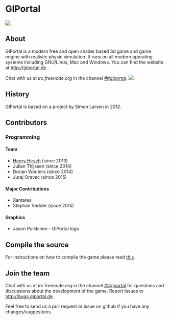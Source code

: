 # GlPortal
<a href="https://jenkins.glportal.de/job/GlPortal/"><img src="https://jenkins.glportal.de/buildStatus/icon?job=GlPortal"></a>

## About
GlPortal is a modern free and open shader based 3d game and game engine with realistic physic simulation.
It runs on all modern operating systems including GNU/Linux, Mac and Windows.
You can find the website at http://glportal.de .

Chat with us at *irc.freenode.org* in the channel [*##glportal*](https://webchat.freenode.net/).
<img src="http://glportal.de/glportal.gif">

## History 
GlPortal is based on a project by Simon Larsen in 2012.
## Contributors
### Programming
#### Team
- [Henry Hirsch](http://w3-net.de/) (since 2013)
- Julian Thijssen (since 2014)
- Dorian Wouters (since 2014)
- Juraj Oravec (since 2015)


#### Major Contributions
- Xantares
- Stephan Vedder (since 2015)

#### Graphics
- Jason Pulkkinen - GlPortal logo

## Compile the source
For instructions on how to compile the game please read [this](COMPILE.md).
## Join the team
Chat with us at irc.freenode.org in the channel [##glportal](https://webchat.freenode.net/)
for questions and discussions about the development of the game.
Report Issues to http://bugs.glportal.de .

Feel free to send us a pull request or issue on github if you have any changes/suggestions.
